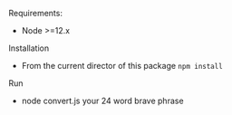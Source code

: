 Requirements:

- Node >=12.x

Installation

- From the current director of this package `npm install`

Run

- node convert.js your 24 word brave phrase
